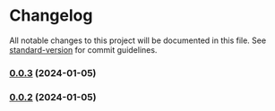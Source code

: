 # Changelog

All notable changes to this project will be documented in this file. See [standard-version](https://github.com/conventional-changelog/standard-version) for commit guidelines.

### [0.0.3](https://github.com/bolder-three/quemfaz-ui/compare/v0.0.2...v0.0.3) (2024-01-05)

### [0.0.2](https://github.com/bolder-three/quemfaz-ui/compare/v0.1.3...v0.0.2) (2024-01-05)

